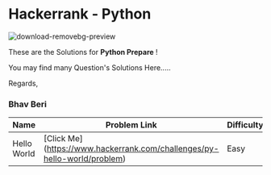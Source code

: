 # Hackerrank - Python
![download-removebg-preview](https://user-images.githubusercontent.com/72300414/140096407-5d2adbab-881a-4a29-925a-e9d2bb749ac1.png)

These are the Solutions for **Python Prepare** !


You may find many Question's Solutions Here.....

Regards,
### Bhav Beri

| Name | Problem Link | Difficulty | Solution | SubDomain |
| -------------- | ------------ | ----------- | --------- | ------------ |
| Hello World | [Click Me] (https://www.hackerrank.com/challenges/py-hello-world/problem) | Easy | [Here] (Introduction/Hello_World.py) | Introduction |
